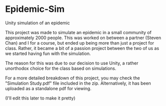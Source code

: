 # Epidemic-Sim
Unity simulation of an epidemic

This project was made to simulate an epidemic in a small community of approximately 2000 people.
This was worked on between a partner (Steven Chan) and I for a course, but ended up being more than just
a project for class. Rather, it became a bit of a passion project between the two of us as we started having fun
with the simulation.

The reason for this was due to our decision to use Unity, a rather unorthodox choice for the class based on
simulations. 

For a more detailed breakdown of this project, you may check the "Simulation Study.pdf" file included in the zip.
Alternatively, it has been uploaded as a standalone pdf for viewing.

(I'll edit this later to make it pretty)
